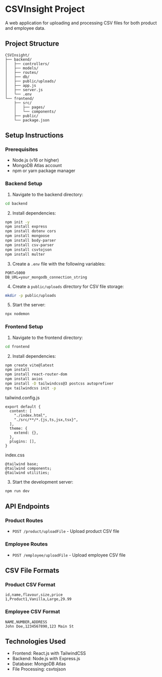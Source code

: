 # CSVInsight Project

A web application for uploading and processing CSV files for both product and employee data.

## Project Structure
```
CSVInsight/
├── backend/
│   ├── controllers/
│   ├── models/
│   ├── routes/
│   ├── db/
│   ├── public/uploads/
│   ├── app.js
│   ├── server.js
│   └── .env
└── frontend/
    ├── src/
    │   ├── pages/
    │   └── components/
    ├── public/
    └── package.json
```

## Setup Instructions

### Prerequisites
- Node.js (v16 or higher)
- MongoDB Atlas account
- npm or yarn package manager

### Backend Setup
1. Navigate to the backend directory:
```bash
cd backend
```

2. Install dependencies:
```bash
npm init -y
npm install express
npm install dotenv cors
npm install mongoose
npm install body-parser
npm install csv-parser
npm install csvtojson
npm install multer
```

3. Create a `.env` file with the following variables:
```env
PORT=5000
DB_URL=your_mongodb_connection_string
```

4. Create a `public/uploads` directory for CSV file storage:
```bash
mkdir -p public/uploads
```

5. Start the server:
```bash
npx nodemon
```

### Frontend Setup
1. Navigate to the frontend directory:
```bash
cd frontend
```

2. Install dependencies:
```bash
npm create vite@latest
npm install
npm install react-router-dom
npm install axios
npm install -D tailwindcss@3 postcss autoprefixer
npx tailwindcss init -p
```
tailwind.config.js
```/** @type {import('tailwindcss').Config} */
export default {
  content: [
    "./index.html",
    "./src/**/*.{js,ts,jsx,tsx}",
  ],
  theme: {
    extend: {},
  },
  plugins: [],
}
```
index.css
```
@tailwind base;
@tailwind components;
@tailwind utilities;
```

3. Start the development server:
```bash
npm run dev
```

## API Endpoints

### Product Routes
- `POST /product/uploadFile` - Upload product CSV file

### Employee Routes
- `POST /employee/uploadFile` - Upload employee CSV file

## CSV File Formats

### Product CSV Format
```csv
id,name,flavour,size,price
1,Product1,Vanilla,Large,29.99
```

### Employee CSV Format
```csv
NAME,NUMBER,ADDRESS
John Doe,1234567890,123 Main St
```

## Technologies Used
- Frontend: React.js with TailwindCSS
- Backend: Node.js with Express.js
- Database: MongoDB Atlas
- File Processing: csvtojson
